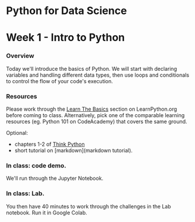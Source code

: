 
# Python for Data Science
# Week 1 - Intro to Python
### Overview
Today we'll introduce the basics of Python. We will start with declaring variables and handling different data types, then use loops and conditionals to control the flow of your code's execution.

### Resources
Please work through the [Learn The Basics](http://learnpython.org/) section on LearnPython.org before coming to class. Alternatively, pick one of the comparable learning resources (eg. Python 101 on CodeAcademy) that covers the same ground.

Optional:
* chapters 1-2 of [Think Python](http://greenteapress.com/thinkpython2/thinkpython2.pdf)
* short tutorial on [markdown](markdown tutorial).

### In class: code demo.
We'll run through the Jupyter Notebook.

### In class: Lab.
You then have 40 minutes to work through the challenges in the Lab notebook. Run it in Google Colab.
